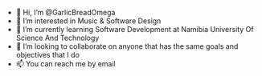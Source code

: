 - 👋 Hi, I’m @GarlicBreadOmega
- 👀 I’m interested in Music & Software Design
- 🌱 I’m currently learning Software Development at Namibia University Of Science And Technology
- 💞️ I’m looking to collaborate on anyone that has the same goals and objectives that I do
- 📫 You can reach me by email

<!---
GarlicBreadOmega/GarlicBreadOmega is a ✨ special ✨ repository because its `README.md` (this file) appears on your GitHub profile.
You can click the Preview link to take a look at your changes.
--->
